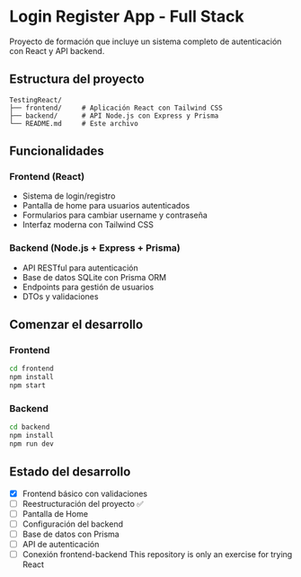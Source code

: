 # Login Register App - Full Stack

Proyecto de formación que incluye un sistema completo de autenticación con React y API backend.

## Estructura del proyecto

```
TestingReact/
├── frontend/     # Aplicación React con Tailwind CSS
├── backend/      # API Node.js con Express y Prisma
└── README.md     # Este archivo
```

## Funcionalidades

### Frontend (React)
- Sistema de login/registro
- Pantalla de home para usuarios autenticados
- Formularios para cambiar username y contraseña
- Interfaz moderna con Tailwind CSS

### Backend (Node.js + Express + Prisma)
- API RESTful para autenticación
- Base de datos SQLite con Prisma ORM
- Endpoints para gestión de usuarios
- DTOs y validaciones

## Comenzar el desarrollo

### Frontend
```bash
cd frontend
npm install
npm start
```

### Backend
```bash
cd backend
npm install
npm run dev
```

## Estado del desarrollo

- [x] Frontend básico con validaciones
- [ ] Reestructuración del proyecto ✅
- [ ] Pantalla de Home
- [ ] Configuración del backend
- [ ] Base de datos con Prisma
- [ ] API de autenticación
- [ ] Conexión frontend-backend
This repository is only an exercise for trying React
